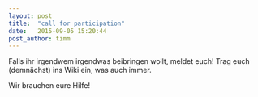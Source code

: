 ```yaml
---
layout: post
title:  "call for participation"
date:   2015-09-05 15:20:44
post_author: timm
---
```


Falls ihr irgendwem irgendwas beibringen wollt, meldet euch!
Trag euch (demnächst) ins Wiki ein, was auch immer.

Wir brauchen eure Hilfe!